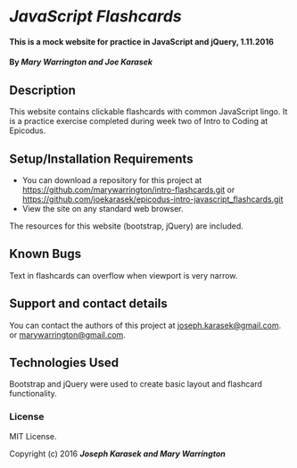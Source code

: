 # _JavaScript Flashcards_

#### This is a mock website for practice in JavaScript and jQuery, 1.11.2016

#### By _**Mary Warrington and Joe Karasek**_

## Description

This website contains clickable flashcards with common JavaScript lingo. It is a practice exercise completed during week two of Intro to Coding at Epicodus.

## Setup/Installation Requirements

* You can download a repository for this project at <https://github.com/marywarrington/intro-flashcards.git> or <https://github.com/joekarasek/epicodus-intro-javascript_flashcards.git>
* View the site on any standard web browser.

The resources for this website (bootstrap, jQuery) are included.

## Known Bugs

Text in flashcards can overflow when viewport is very narrow.

## Support and contact details

You can contact the authors of this project at joseph.karasek@gmail.com. or marywarrington@gmail.com.

## Technologies Used

Bootstrap and jQuery were used to create basic layout and flashcard functionality.

### License

MIT License.

Copyright (c) 2016 **_Joseph Karasek and Mary Warrington_**

